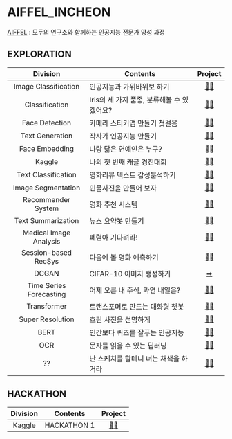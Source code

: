 # AIFFEL_INCHEON

[AIFFEL](https://aiffel.io/) : 모두의 연구소와 함께하는 인공지능 전문가 양성 과정

## EXPLORATION

|Division|Contents|Project|
|:---:|------|:---:|
|Image Classification|인공지능과 가위바위보 하기|[🚕💨](./EXPLORATION/Exploration_01)|
|Classification|Iris의 세 가지 품종, 분류해볼 수 있겠어요?|[🚕💨](./EXPLORATION/Exploration_02)|
|Face Detection|카메라 스티커앱 만들기 첫걸음|[🚕💨](./EXPLORATION/Exploration_03)|
|Text Generation|작사가 인공지능 만들기|[🚕💨](./EXPLORATION/Exploration_04)|
|Face Embedding|나랑 닮은 연예인은 누구?|[🚕💨](./EXPLORATION/Exploration_05)|
|Kaggle|나의 첫 번째 캐글 경진대회|[🚕💨](./EXPLORATION/Exploration_06)|
|Text Classification|영화리뷰 텍스트 감성분석하기|[🚕💨](./EXPLORATION/Exploration_07)|
|Image Segmentation|인물사진을 만들어 보자|[🚕💨](./EXPLORATION/Exploration_08)|
|Recommender System|영화 추천 시스템|[🚕💨](./EXPLORATION/Exploration_09)|
|Text Summarization|뉴스 요약봇 만들기|[🚕💨](./EXPLORATION/Exploration_10)|
|Medical Image Analysis|폐렴아 기다려라!|[🚕💨](./EXPLORATION/Exploration_11)|
|Session-based RecSys|다음에 볼 영화 예측하기|[🚕💨](./EXPLORATION/Exploration_12)|
|DCGAN|CIFAR-10 이미지 생성하기|[➡](./EXPLORATION/Exploration_13)|
|Time Series Forecasting|어제 오른 내 주식, 과연 내일은?|[🚕💨](./EXPLORATION/Exploration_14)|
|Transformer|트랜스포머로 만드는 대화형 챗봇|[🚕💨](./EXPLORATION/Exploration_15)|
|Super Resolution|흐린 사진을 선명하게|[🚕💨](./EXPLORATION/Exploration_16)|
|BERT|인간보다 퀴즈를 잘푸는 인공지능|[🚕💨](./EXPLORATION/Exploration_17)|
|OCR|문자를 읽을 수 있는 딥러닝|[🚕💨](./EXPLORATION/Exploration_18)|
|??|난 스케치를 할테니 너는 채색을 하거라|[🚕💨](./EXPLORATION/Exploration_19)|

## HACKATHON
|Division|Contents|Project|
|:---:|------|:---:|
|Kaggle|HACKATHON 1|[🚕💨](./HACKATHON_1)|
